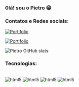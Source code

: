 
### 0lá! sou o Pietro 😁

### Contatos e Redes sociais:
[![Portifolio](https://img.shields.io/badge/LinkedIn-0077B5?style=for-the-badge&logo=linkedin&logoColor=white)](http:www.linkedin.com/in/pietro-scatine)

[![Portifolio](https://img.shields.io/badge/Gmail-D14836?style=for-the-badge&logo=gmail&logoColor=white)](pietro.s.thor@gmail.com)

![Pietro GitHub stats](https://github-readme-stats.vercel.app/api?username=Pietro078&show_icons=true&theme=dark)

### Tecnologias:

<div style='display: inline_block'><br/>
    <img aling='center' alt= 'html5' src='https://img.shields.io/badge/Python-14354C?style=for-the-badge&logo=python&logoColor=white'>
    <img aling='center' alt= 'html5' src='https://img.shields.io/badge/Django-092E20?style=for-the-badge&logo=django&logoColor=white'>
    <img aling='center' alt= 'html5' src='https://img.shields.io/badge/HTML5-E34F26?style=for-the-badge&logo=html5&logoColor=white'>
    <img aling='center' alt= 'html5' src='https://img.shields.io/badge/CSS3-1572B6?style=for-the-badge&logo=css3&logoColor=white'>
</div>
